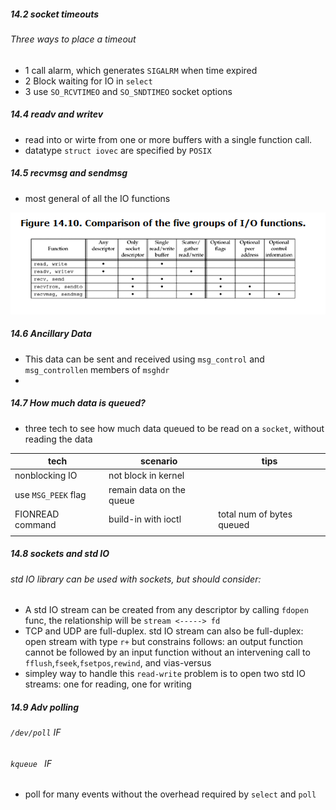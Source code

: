 ##### 14.2 socket timeouts
###### Three ways to place a timeout
* 1 call alarm, which generates `SIGALRM` when time expired
* 2 Block waiting for IO in `select`
* 3 use `SO_RCVTIMEO` and  `SO_SNDTIMEO` socket options

##### 14.4 readv and writev
* read into or wirte from one or more buffers with a single function call.
* datatype `struct iovec` are specified by `POSIX`

##### 14.5 recvmsg and sendmsg
* most general of all the IO functions

![](diff_group_IO.png)

##### 14.6 Ancillary Data
* This data can be sent and received using `msg_control` and `msg_controllen` members of `msghdr`
*

##### 14.7 How much data is queued?
* three tech to see how much data queued to be read on a `socket`, without reading the data

| tech                | scenario                 | tips                      |
| ------------------- | ------------------------ | ------------------------- |
| nonblocking IO      | not block in kernel      |                           |
| use `MSG_PEEK` flag | remain data on the queue |                           |
| FIONREAD command    | build-in with ioctl      | total num of bytes queued |
|                     |                          |                           |

##### 14.8 sockets and std IO
###### std IO library can be used with sockets, but should consider:
* A std IO stream can be created from any descriptor by calling `fdopen` func, the relationship will be `stream <-----> fd`
* TCP and UDP are full-duplex. std IO stream can also be full-duplex: open stream with type `r+` but constrains follows: an output function cannot be followed by an input function without  an intervening call to `fflush`,`fseek`,`fsetpos`,`rewind`, and vias-versus
* simpley way to handle this `read-write` problem is to open two std IO streams: one for reading, one for writing

##### 14.9 Adv polling

###### `/dev/poll` IF
###### `kqueue ` IF
* poll for many events without the overhead required by `select` and `poll`
